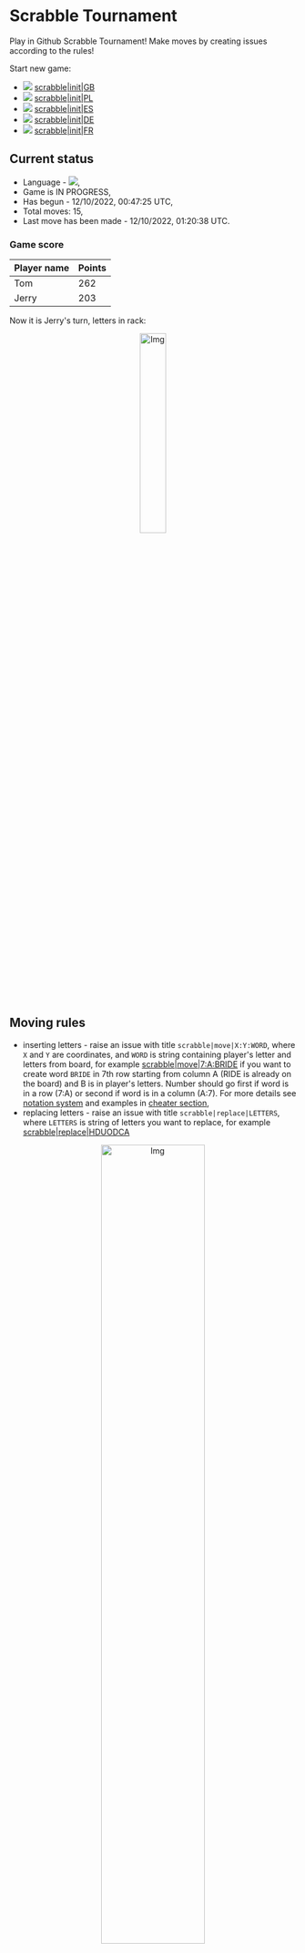 
# Scrabble Tournament
Play in Github Scrabble Tournament! Make moves by creating issues according to the rules!
 
Start new game:

 - ![](https://raw.githubusercontent.com/radosz99/radosz99/main/flags/GB.png)  [scrabble&#124;init&#124;GB](https://github.com/radosz99/radosz99/issues/new?title=scrabble%7Cinit%7CGB&body=Just+push+%27Submit+new+issue%27+or+update+with+your+move.)
 - ![](https://raw.githubusercontent.com/radosz99/radosz99/main/flags/PL.png)  [scrabble&#124;init&#124;PL](https://github.com/radosz99/radosz99/issues/new?title=scrabble%7Cinit%7CPL&body=Just+push+%27Submit+new+issue%27+or+update+with+your+move.)
 - ![](https://raw.githubusercontent.com/radosz99/radosz99/main/flags/ES.png)  [scrabble&#124;init&#124;ES](https://github.com/radosz99/radosz99/issues/new?title=scrabble%7Cinit%7CES&body=Just+push+%27Submit+new+issue%27+or+update+with+your+move.)
 - ![](https://raw.githubusercontent.com/radosz99/radosz99/main/flags/DE.png)  [scrabble&#124;init&#124;DE](https://github.com/radosz99/radosz99/issues/new?title=scrabble%7Cinit%7CDE&body=Just+push+%27Submit+new+issue%27+or+update+with+your+move.)
 - ![](https://raw.githubusercontent.com/radosz99/radosz99/main/flags/FR.png)  [scrabble&#124;init&#124;FR](https://github.com/radosz99/radosz99/issues/new?title=scrabble%7Cinit%7CFR&body=Just+push+%27Submit+new+issue%27+or+update+with+your+move.)

## Current status
 - Language - ![](https://raw.githubusercontent.com/radosz99/radosz99/main/flags/ES.png),
 - Game is IN PROGRESS,
 - Has begun - 12/10/2022, 00:47:25 UTC,
 - Total moves: 15,
 - Last move has been made - 12/10/2022, 01:20:38 UTC.
    
### Game score
| Player name | Points |
 | - | - |  
| Tom | 262
| Jerry | 203

Now it is Jerry's turn, letters in rack:
<p align="center">
    <img src="https://raw.githubusercontent.com/radosz99/radosz99/main/rack.png" width=30% alt="Img"/>
</p>

## Moving rules
 - inserting letters - raise an issue with title `scrabble|move|X:Y:WORD`, where `X` and `Y` are coordinates, and `WORD` is string containing player's letter and letters from board, for example [scrabble&#124;move&#124;7:A:BRIDE](https://github.com/radosz99/radosz99/issues/new?title=scrabble%7Cmove%7C7%3AA%3ABRIDE&body=Just+push+%27Submit+new+issue%27+or+update+with+your+move.) if you want to create word `BRIDE` in 7th row starting from column A (RIDE is already on the board) and B is in player's letters. Number should go first if word is in a row (7:A) or second if word is in a column (A:7). For more details see [notation system](https://en.wikipedia.org/wiki/Scrabble#Notation_system) and examples in [cheater section](#cheater),
 - replacing letters - raise an issue with title `scrabble|replace|LETTERS`, where `LETTERS` is string of letters you want to replace, for example [scrabble&#124;replace&#124;HDUODCA](https://github.com/radosz99/radosz99/issues/new?title=scrabble%7Creplace%7CHDUODCA&body=Just+push+%27Submit+new+issue%27+or+update+with+your+move..)
<p align="center">
<img src="https://raw.githubusercontent.com/radosz99/radosz99/main/board.png" width=60% alt="Img"/>
</p>
    
## Leaderboard
| Moves | Who | Points |
| - | - | - |
| 15 | [@radosz99](github.com/radosz99)| 465

<a name="cheater"></a>
## Cheater section  
Are you sure? :smiling_imp: :smiling_imp: :smiling_imp:
<details>
  <summary>Spoiler warning!</summary>
  
  | Id | Move | Issue link | Points |
  | - | - | - | - |  
|1| A:5:guaco | [scrabble&#124;move&#124;A:5:guaco](https://github.com/radosz99/radosz99/issues/new?title=scrabble%7Cmove%7CA%3A5%3Aguaco&body=Just+push+%27Submit+new+issue%27+or+update+with+your+move.) | 24 
|2| A:5:guado | [scrabble&#124;move&#124;A:5:guado](https://github.com/radosz99/radosz99/issues/new?title=scrabble%7Cmove%7CA%3A5%3Aguado&body=Just+push+%27Submit+new+issue%27+or+update+with+your+move.) | 21 
|3| 4:J:educad | [scrabble&#124;move&#124;4:J:educad](https://github.com/radosz99/radosz99/issues/new?title=scrabble%7Cmove%7C4%3AJ%3Aeducad&body=Just+push+%27Submit+new+issue%27+or+update+with+your+move.) | 20 
|4| A:5:goda | [scrabble&#124;move&#124;A:5:goda](https://github.com/radosz99/radosz99/issues/new?title=scrabble%7Cmove%7CA%3A5%3Agoda&body=Just+push+%27Submit+new+issue%27+or+update+with+your+move.) | 18 
|5| 4:J:educa | [scrabble&#124;move&#124;4:J:educa](https://github.com/radosz99/radosz99/issues/new?title=scrabble%7Cmove%7C4%3AJ%3Aeduca&body=Just+push+%27Submit+new+issue%27+or+update+with+your+move.) | 16 
|6| 4:J:educo | [scrabble&#124;move&#124;4:J:educo](https://github.com/radosz99/radosz99/issues/new?title=scrabble%7Cmove%7C4%3AJ%3Aeduco&body=Just+push+%27Submit+new+issue%27+or+update+with+your+move.) | 16 
|7| A:5:guao | [scrabble&#124;move&#124;A:5:guao](https://github.com/radosz99/radosz99/issues/new?title=scrabble%7Cmove%7CA%3A5%3Aguao&body=Just+push+%27Submit+new+issue%27+or+update+with+your+move.) | 15 
|8| 4:I:ceda | [scrabble&#124;move&#124;4:I:ceda](https://github.com/radosz99/radosz99/issues/new?title=scrabble%7Cmove%7C4%3AI%3Aceda&body=Just+push+%27Submit+new+issue%27+or+update+with+your+move.) | 14 
|9| 4:I:cedo | [scrabble&#124;move&#124;4:I:cedo](https://github.com/radosz99/radosz99/issues/new?title=scrabble%7Cmove%7C4%3AI%3Acedo&body=Just+push+%27Submit+new+issue%27+or+update+with+your+move.) | 14 
|10| 4:I:deuda | [scrabble&#124;move&#124;4:I:deuda](https://github.com/radosz99/radosz99/issues/new?title=scrabble%7Cmove%7C4%3AI%3Adeuda&body=Just+push+%27Submit+new+issue%27+or+update+with+your+move.) | 14 
</details>
    
## Latest moves
<details>
  <summary>Show latest 10 moves</summary>
  
  | Id | Type | Move / Letters to replace | Created words / New letters | Date | Points | Player | Who |
  | - | - | - | - | - | - | - | - |
|14| INSERT | 2:A:coplead | ['COPLEAD'] | 12/10/2022, 01:20:38 UTC | 28 | Tom | [@radosz99](github.com/radosz99) |
|13| INSERT | 0:D:tangad | ['TANGAD'] | 12/10/2022, 01:14:12 UTC | 24 | Jerry | [@radosz99](github.com/radosz99) |
|12| INSERT | B:0:broncha | ['BRONCHA'] | 12/10/2022, 01:12:05 UTC | 24 | Tom | [@radosz99](github.com/radosz99) |
|11| INSERT | D:0:talque | ['TALQUE'] | 12/10/2022, 01:10:40 UTC | 22 | Jerry | [@radosz99](github.com/radosz99) |
|10| INSERT | 5:A:gateabas | ['GATEABAS'] | 12/10/2022, 01:09:06 UTC | 63 | Tom | [@radosz99](github.com/radosz99) |
|9| INSERT | 11:A:pufs | ['PUFS'] | 12/10/2022, 01:08:24 UTC | 24 | Jerry | [@radosz99](github.com/radosz99) |
|8| INSERT | 14:A:oye | ['OYE'] | 12/10/2022, 01:06:41 UTC | 18 | Tom | [@radosz99](github.com/radosz99) |
|7| INSERT | C:11:fice | ['FICE'] | 12/10/2022, 01:03:03 UTC | 18 | Jerry | [@radosz99](github.com/radosz99) |
|6| INSERT | 13:C:constelo | ['CONSTELO'] | 12/10/2022, 01:02:17 UTC | 64 | Tom | [@radosz99](github.com/radosz99) |
|5| INSERT | H:10:rehen | ['REHEN'] | 12/10/2022, 01:01:29 UTC | 27 | Jerry | [@radosz99](github.com/radosz99) |
</details>
    